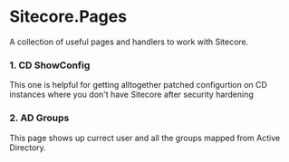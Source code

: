 # Sitecore.Pages

A collection of useful pages and handlers to work with Sitecore.

### 1. CD ShowConfig

This one is helpful for getting alltogether patched configurtion on CD instances where you don't have Sitecore after security hardening

### 2. AD Groups

This page shows up currect user and all the groups mapped from Active Directory.